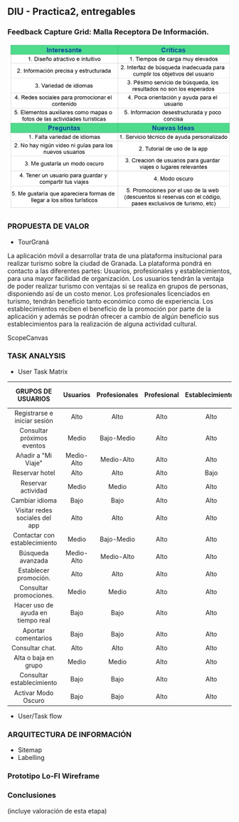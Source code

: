 ## DIU - Practica2, entregables

### Feedback Capture Grid: Malla Receptora De Información.
![ScreenShot](imgs/FeedbackCaptureGrid.jpg)

### PROPUESTA DE VALOR

* TourGraná

La aplicación móvil a desarrollar trata de una plataforma insitucional para realizar turismo sobre la ciudad de Granada. La plataforma pondrá en contacto a las diferentes partes: Usuarios, profesionales y establecimientos, para una mayor facilidad de organización. Los usuarios tendrán la ventaja de poder realizar turismo con ventajas si se realiza en grupos de personas, disponiendo así de un costo menor. Los profesionales licenciados en turismo, tendrán beneficio tanto económico como de experiencia. Los establecimientos reciben el beneficio de la promoción por parte de la aplicación y además se podrán ofrecer a cambio de algún beneficio sus establecimientos para la realización de alguna actividad cultural.

ScopeCanvas

### TASK ANALYSIS

* User Task Matrix 

|GRUPOS DE USUARIOS                 | Usuarios        | Profesionales        | Profesional     | Establecimientos   | Usuarios no registrados  |
| :------:                          | :------:        | :------:             |  :------:       | :------:           |  :------:                |
| Registrarse e iniciar sesión      | Alto            |  Alto                |     Alto        | Alto               | NO                       |
| Consultar próximos eventos        | Medio           |  Bajo-Medio          |     Alto        | Alto               | NO                       |
| Añadir a "Mi Viaje"               | Medio-Alto      |  Medio-Alto          |     Alto        | Alto               | NO                       |
| Reservar hotel                    | Alto            |  Alto                |     Alto        | Bajo               | NO                       |
| Reservar actividad                | Medio           |  Medio               |     Alto        | Alto               | NO                       |
| Cambiar idioma                    | Bajo            |  Bajo                |     Alto        | Alto               | NO                       |
| Visitar redes sociales del app    | Alto            |  Alto                |     Alto        | Alto               | NO                       |
| Contactar con establecimiento     | Medio           |  Bajo-Medio          |     Alto        | Alto               | NO                       |
| Búsqueda avanzada                 | Medio-Alto      |  Medio-Alto          |     Alto        | Alto               | NO                       |
| Establecer promoción.             | Alto            |  Alto                |     Alto        | Alto               | NO                       |
| Consultar promociones.            | Medio           |  Medio               |     Alto        | Alto               | NO                       |
| Hacer uso de ayuda en tiempo real | Bajo            |  Bajo                |     Alto        | Alto               | NO                       |
| Aportar comentarios               | Bajo            |  Bajo                |     Alto        | Alto               | NO                       |
| Consultar chat.                   | Alto            |  Alto                |     Alto        | Alto               | NO                       |
| Alta o baja en grupo              | Medio           |  Medio               |     Alto        | Alto               | NO                       |
| Consultar establecimiento         | Bajo            |  Bajo                |     Alto        | Alto               | NO                       |
| Activar Modo Oscuro               | Bajo            |  Bajo                |     Alto        | Alto               | NO                       |


* User/Task flow


### ARQUITECTURA DE INFORMACIÓN

* Sitemap 
* Labelling 


### Prototipo Lo-FI Wireframe 


### Conclusiones  
(incluye valoración de esta etapa)
